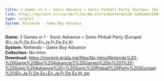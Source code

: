 ```yaml
---
title: 2 Games in 1 - Sonic Advance + Sonic Pinball Party (Europe) (En,Ja,Fr,De,Es+En,Ja,Fr,De,Es,It)
link: https://myrient.erista.me/files/No-Intro/Nintendo%20-%20Game%20Boy%20Advance/2%20Games%20in%201%20-%20Sonic%20Advance%20+%20Sonic%20Pinball%20Party%20(Europe)%20(En,Ja,Fr,De,Es+En,Ja,Fr,De,Es,It).zip
type: single1
System: Nintendo - Game Boy Advance
---
```

<b>Game:</b> 2 Games in 1 - Sonic Advance + Sonic Pinball Party (Europe) (En,Ja,Fr,De,Es+En,Ja,Fr,De,Es,It)<br>
<b>System:</b> Nintendo - Game Boy Advance<br>
<b>Collection:</b> No-Intro<br>
<b>Download:</b> https://myrient.erista.me/files/No-Intro/Nintendo%20-%20Game%20Boy%20Advance/2%20Games%20in%201%20-%20Sonic%20Advance%20+%20Sonic%20Pinball%20Party%20(Europe)%20(En,Ja,Fr,De,Es+En,Ja,Fr,De,Es,It).zip